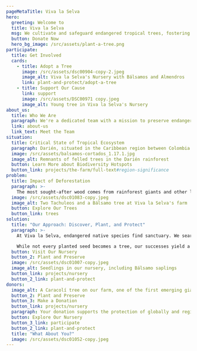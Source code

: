 ```yaml
---
pageMetaTitle: Viva la Selva
hero:
  greeting: Welcome to
  title: Viva la Selva
  msg: We cultivate and safeguard endangered tropical trees, fostering a greener future with thriving rainforests.
  button: Donate Now
  hero_bg_image: /src/assets/plant-a-tree.png
participate:
  title: Get Involved
  cards:
    - title: Adopt a Tree
      image: /src/assets/dsc00904-copy-2.jpeg
      image_alt: Viva la Selva's Nursery with Bálsamos and Almendros
      link: plant-and-protect/adopt-a-tree
    - title: Support Our Cause
      link: support
      image: /src/assets/DSC00971 copy.jpeg
      image_alt: Young tree in Viva la Selva's Nursery
about_us:
  title: Who We Are
  paragraph: We're a dedicated team with a mission to preserve endangered or rare tree species in Darién, located in North Chocó, Colombia.
  link: about-us
  link_text: Meet the Team
situation:
  title: Critical State of Tropical Ecosystem
  paragraph: Darién, situated in the Caribbean region between Colombia and Panama, faces an ecological crisis. Uncontrolled deforestation is rapidly depleting the once-lush rainforests. Internationally endangered tree species have become exceedingly scarce, making seed collection a daunting task. The ecosystem is on the brink of collapse.
  image: /src/assets/balsamos-cortados_1.17.1.jpg
  image_alt: Remnants of felled trees in the Darién rainforest
  button: Learn More about Biodiversity Hotspots
  button_link: projects/the-farm/full-text#region-significance
problem:
  title: Impact of Deforestation
  paragraph: >-
    The most sought-after wood comes from rainforest giants and other large tree species, which are much more than CO2 storages. They provide habitat for an entire biotope, some for over 1000 other species. Their shade and deep roots protect springs and the natural flow of rivers, surface temperatures, and fertile soil layers: the basis for new shoots and thus also for the preservation of species - all species.
  image: /src/assets/dsc01083-copy.jpeg
  image_alt: Two Tachuleos and a Bálsamo tree at Viva la Selva's farm
  button: Explore Our Trees
  button_link: trees
solution:
  title: "Our Approach: Discover, Plant, and Protect"
  paragraph: >-
    At Viva la Selva, endangered native species find sanctuary. We search for and rescue seeds and seedlings of declining species, planting them in a protected, biodiverse environment to ensure their survival in the native ecosystem.

    While not every planted seed becomes a tree, our successes yield a remarkable explosion of life and abundance!
  button: Visit Our Nursery
  button_2: Plant and Preserve
  image: /src/assets/dsc01007-copy.jpeg
  image_alt: Seedlings in our nursery, including Bálsamo saplings
  button_link: projects/nursery
  button_2_link: plant-and-protect
donors:
  image_alt: A Caracolí tree on our farm, one of the first emerging giants in young forests
  button_2: Plant and Preserve
  button_3: Make a Donation
  button_link: projects/nursery
  paragraph: Your donation supports the protection of globally and regionally endangered tree species, preserving biodiversity in a threatened ecosystem, and promoting natural CO2 storage—for a greener and more biodiverse world.
  button: Explore Our Nursery
  button_3_link: participate
  button_2_link: plant-and-protect
  title: "What About You?"
  image: /src/assets/dsc01052-copy.jpeg
---
```

